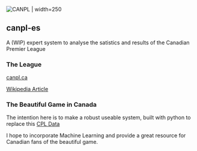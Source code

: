 ![CANPL | width=250](https://upload.wikimedia.org/wikipedia/en/thumb/4/45/Canadian_Premier_League_logo.svg/1200px-Canadian_Premier_League_logo.svg.png)

## canpl-es
A (WIP) expert system to analyse the satistics and results of the Canadian Premier League

### The League
[canpl.ca](https://canpl.ca/)

[Wikipedia Article](https://en.wikipedia.org/wiki/Canadian_Premier_League)

### The Beautiful Game in Canada
The intention here is to make a robust useable system, built with python to replace this [CPL Data](https://docs.google.com/spreadsheets/d/1B2ZqJczaT9k8b9ik3MUnKWIDggo_oX5M1O5lkf9d0bw/edit#gid=780793363)

I hope to incorporate Machine Learning and provide a great resource for Canadian fans of the beautiful game.
